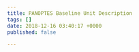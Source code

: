 ```yaml
---
title: PANOPTES Baseline Unit Description
tags: []
date: 2018-12-16 03:40:17 +0000
published: false

---
```

